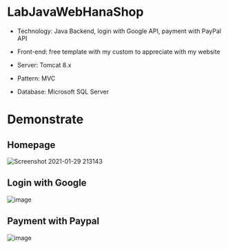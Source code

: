 # LabJavaWebHanaShop
   * Technology: Java Backend, login with Google API, payment with PayPal API
   
   * Front-end: free template with my custom to appreciate with my website
   
   * Server: Tomcat 8.x
   
   * Pattern: MVC
   
   * Database: Microsoft SQL Server
 # Demonstrate
 ## Homepage
![Screenshot 2021-01-29 213143](https://user-images.githubusercontent.com/65884017/106287536-7c3efe00-6279-11eb-8ffc-3e89a6f34de3.png)
## Login with Google
![image](https://user-images.githubusercontent.com/65884017/106287870-e788d000-6279-11eb-852e-888261ac2868.png)
## Payment with Paypal
![image](https://user-images.githubusercontent.com/65884017/106288255-61b95480-627a-11eb-8e8d-90ef43b40378.png)


